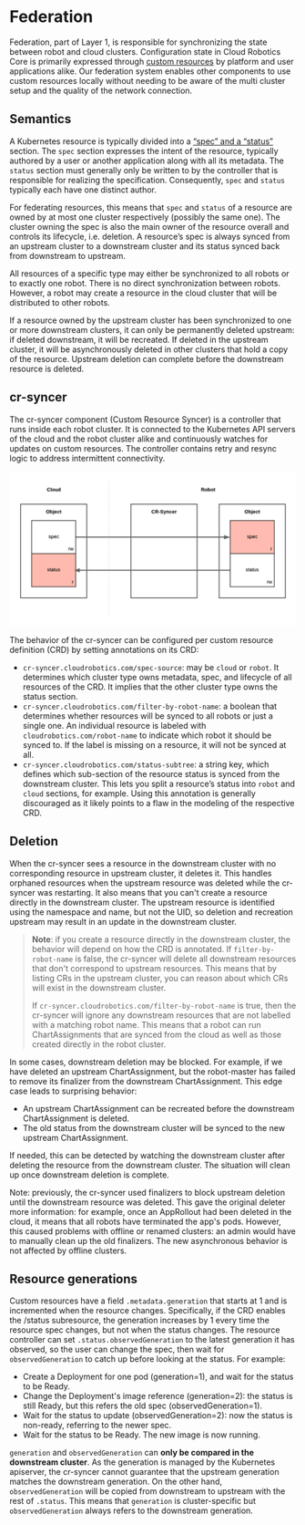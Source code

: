 # Federation

Federation, part of Layer 1, is responsible for synchronizing the state between robot and cloud
clusters. Configuration state in Cloud Robotics Core is primarily expressed through [custom
resources](https://kubernetes.io/docs/concepts/extend-kubernetes/api-extension/custom-resources/)
by platform and user applications alike. Our federation system enables other components to use
custom resources locally without needing to be aware of the multi cluster setup and the quality
of the network connection.

## Semantics
A Kubernetes resource is typically divided into a [“spec” and a “status”](https://kubernetes.io/docs/concepts/overview/working-with-objects/kubernetes-objects/#object-spec-and-status)
section. The `spec` section expresses the intent of the resource, typically authored by a user
or another application along with all its metadata.
The `status` section must generally only be written to by the controller that is responsible for
realizing the specification. Consequently, `spec` and `status` typically each have one distinct
author.

For federating resources, this means that `spec` and `status` of a resource are owned by at most
one cluster respectively (possibly the same one). The cluster owning the spec is also the main
owner of the resource overall and controls its lifecycle, i.e. deletion.
A resource’s spec is always synced from an upstream cluster to a downstream
cluster and its status synced back from downstream to upstream.

All resources of a specific type may either be synchronized to all robots or to exactly one robot.
There is no direct synchronization between robots. However, a robot may create a resource in the
cloud cluster that will be distributed to other robots.

If a resource owned by the upstream cluster has been synchronized to one or more
downstream clusters, it can only be permanently deleted upstream: if deleted
downstream, it will be recreated. If deleted in the upstream cluster, it will be
asynchronously deleted in other clusters that hold a copy of the resource.
Upstream deletion can complete before the downstream resource is deleted.

## cr-syncer
The cr-syncer component (Custom Resource Syncer) is a controller that runs inside each robot
cluster. It is connected to the Kubernetes API servers of the cloud and the robot cluster alike
and continuously watches for updates on custom resources. The controller contains retry and resync
logic to address intermittent connectivity.

![federation](federation.png)

The behavior of the cr-syncer can be configured per custom resource definition (CRD) by setting
annotations on its CRD:

* `cr-syncer.cloudrobotics.com/spec-source`: may be `cloud` or `robot`. It determines which
  cluster type owns metadata, spec, and lifecycle of all resources of the CRD. It implies
  that the other cluster type owns the status section.
* `cr-syncer.cloudrobotics.com/filter-by-robot-name`: a boolean that determines whether resources
  will be synced to all robots or just a single one. An individual resource is labeled with
  `cloudrobotics.com/robot-name` to indicate which robot it should be synced to. If the label
  is missing on a resource, it will not be synced at all.
* `cr-syncer.cloudrobotics.com/status-subtree`: a string key, which defines which sub-section of
  the resource status is synced from the downstream cluster. This lets you split
  a resource’s status into `robot` and `cloud` sections, for example. Using this
  annotation is generally discouraged as it likely points to a flaw in the
  modeling of the respective CRD.

## Deletion
When the cr-syncer sees a resource in the downstream cluster with no
corresponding resource in upstream cluster, it deletes it. This handles orphaned
resources when the upstream resource was deleted while the cr-syncer was
restarting. It also means that you can't create a resource directly in the
downstream cluster. The upstream resource is identified using the namespace and
name, but not the UID, so deletion and recreation upstream may result in an
update in the downstream cluster.

> **Note**: if you create a resource directly in the downstream cluster, the
> behavior will depend on how the CRD is annotated.  If `filter-by-robot-name`
> is false, the cr-syncer will delete all downstream resources that don't
> correspond to upstream resources. This means that by listing CRs in the
> upstream cluster, you can reason about which CRs will exist in the downstream
> cluster.
>
> If `cr-syncer.cloudrobotics.com/filter-by-robot-name` is true, then the
> cr-syncer will ignore any downstream resources that are not labelled with a
> matching robot name. This means that a robot can run ChartAssignments that are
> synced from the cloud as well as those created directly in the robot cluster.

In some cases, downstream deletion may be blocked. For example, if we have
deleted an upstream ChartAssignment, but the robot-master has failed to remove
its finalizer from the downstream ChartAssignment. This edge case leads to
surprising behavior:

- An upstream ChartAssignment can be recreated before the downstream
  ChartAssignment is deleted.
- The old status from the downstream cluster will be synced to the new upstream
  ChartAssignment.

If needed, this can be detected by watching the downstream cluster after
deleting the resource from the downstream cluster. The situation will clean up
once downstream deletion is complete.

Note: previously, the cr-syncer used finalizers to block upstream deletion
until the downstream resource was deleted. This gave the original deleter more
information: for example, once an AppRollout had been deleted in the cloud, it
means that all robots have terminated the app's pods. However, this caused
problems with offline or renamed clusters: an admin would have to manually clean
up the old finalizers. The new asynchronous behavior is not affected by offline
clusters.

## Resource generations

Custom resources have a field `.metadata.generation` that starts at 1 and is
incremented when the resource changes. Specifically, if the CRD enables the
/status subresource, the generation increases by 1 every time the resource spec
changes, but not when the status changes. The resource controller can set
`.status.observedGeneration` to the latest generation it has observed, so the
user can change the spec, then wait for `observedGeneration` to catch up before
looking at the status. For example:

* Create a Deployment for one pod (generation=1), and wait for the status to be Ready.
* Change the Deployment's image reference (generation=2): the status is still
  Ready, but this refers the old spec (observedGeneration=1).
* Wait for the status to update (observedGeneration=2): now the status is
  non-ready, referring to the newer spec.
* Wait for the status to be Ready. The new image is now running.

`generation` and `observedGeneration` can **only be compared in the downstream
cluster**. As the generation is managed by the Kubernetes apiserver, the
cr-syncer cannot guarantee that the upstream generation matches the downstream
generation. On the other hand, `observedGeneration` will be copied from
downstream to upstream with the rest of `.status`. This means that `generation`
is cluster-specific but `observedGeneration` always refers to the downstream
generation.
